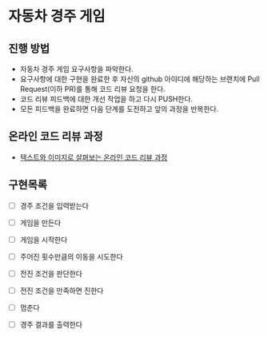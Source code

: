 # 자동차 경주 게임
## 진행 방법
* 자동차 경주 게임 요구사항을 파악한다.
* 요구사항에 대한 구현을 완료한 후 자신의 github 아이디에 해당하는 브랜치에 Pull Request(이하 PR)를 통해 코드 리뷰 요청을 한다.
* 코드 리뷰 피드백에 대한 개선 작업을 하고 다시 PUSH한다.
* 모든 피드백을 완료하면 다음 단계를 도전하고 앞의 과정을 반복한다.

## 온라인 코드 리뷰 과정
* [텍스트와 이미지로 살펴보는 온라인 코드 리뷰 과정](https://github.com/next-step/nextstep-docs/tree/master/codereview)

## 구현목록
- [ ] 경주 조건을 입력받는다
- [ ] 게임을 만든다
- [ ] 게임을 시작한다
- [ ] 주어진 횟수만큼의 이동을 시도한다
- [ ] 전진 조건을 판단한다
- [ ] 전진 조건을 만족하면 진한다
- [ ] 멈춘다
- [ ] 경주 결과를 출력한다

